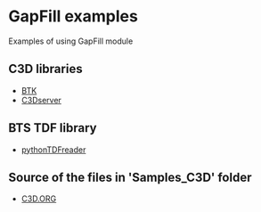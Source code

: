 # GapFill examples
Examples of using GapFill module

## C3D libraries
- [BTK](https://anaconda.org/conda-forge/btk)
- [C3Dserver](https://www.c3dserver.com/)

## BTS TDF library
- [pythonTDFreader](https://github.com/mmmatjaz/pythonTDFreader)

## Source of the files in 'Samples_C3D' folder
- [C3D.ORG](https://www.c3d.org/sampledata.html)
